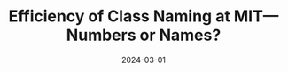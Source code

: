 ---
title: "Efficiency of Class Naming at MIT—Numbers or Names?"
collection: papers
category: manuscripts
permalink: /paper/2024-mit-naming-efficiency
excerpt: 'An empirical study examining the cognitive efficiency of course numbering systems versus descriptive naming conventions in academic settings.'
date: 2024-03-01
paperurl: '/files/MIT-Naming-Efficiency-Report.pdf'
citation: 'McManus, M. (2024). &quot;Efficiency of Class Naming at MIT—Numbers or Names?&quot;'
---